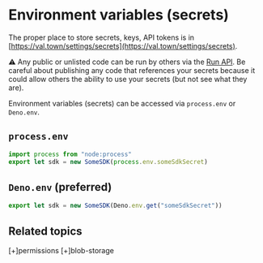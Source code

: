 # Environment variables (secrets)

The proper place to store secrets, keys, API tokens is in [https://val.town/settings/secrets](https://val.town/settings/secrets).

⚠️ Any public or unlisted code can be run by others via the [Run API](https://docs.val.town/api/run). Be careful about publishing any code that references your secrets because it could allow others the ability to use your secrets (but not see what they are).

Environment variables (secrets) can be accessed via `process.env` or `Deno.env`.

## `process.env`

```ts
import process from "node:process"
export let sdk = new SomeSDK(process.env.someSdkSecret)
```

## `Deno.env` (preferred)

```ts
export let sdk = new SomeSDK(Deno.env.get("someSdkSecret"))
```

## Related topics

[+]permissions
[+]blob-storage